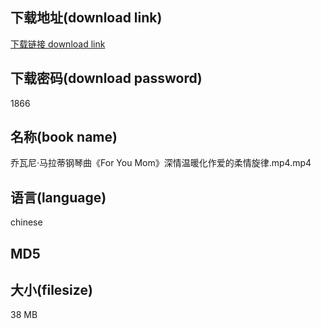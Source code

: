 ## 下载地址(download link)
[下载链接 download link](https://tutu365.netlify.app/?s=%E4%B9%94%E7%93%A6%E5%B0%BC%C2%B7%E9%A9%AC%E6%8B%89%E8%92%82%E9%92%A2%E7%90%B4%E6%9B%B2%E3%80%8AFor+You+Mom%E3%80%8B%E6%B7%B1%E6%83%85%E6%B8%A9%E6%9A%96%E5%8C%96%E4%BD%9C%E7%88%B1%E7%9A%84%E6%9F%94%E6%83%85%E6%97%8B%E5%BE%8B.mp4)

## 下载密码(download password)
1866

## 名称(book name)
乔瓦尼·马拉蒂钢琴曲《For You Mom》深情温暖化作爱的柔情旋律.mp4.mp4

## 语言(language)
chinese

## MD5


## 大小(filesize)
38 MB

